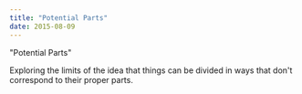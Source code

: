 ```yaml
---
title: "Potential Parts"
date: 2015-08-09
---
```


"Potential Parts"

Exploring the limits of the idea that things can be divided in ways that don't
correspond to their proper parts.
